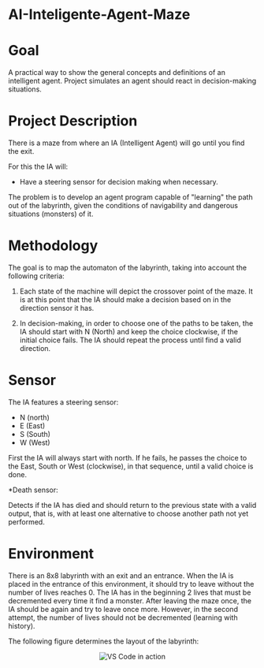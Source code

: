 # AI-Inteligente-Agent-Maze

# Goal

A practical way to show the general concepts and definitions of an intelligent agent. Project simulates an agent should react in decision-making situations.


# Project Description

There is a maze from where an IA (Intelligent Agent) will go until you find the exit. 

For this the IA will:
* Have a steering sensor for decision making when necessary.

The problem is to develop an agent program capable of "learning" the path out of the labyrinth, given the conditions of navigability and dangerous situations (monsters) of it.

# Methodology

The goal is to map the automaton of the labyrinth, taking into account the following criteria:

1. Each state of the machine will depict the crossover point of the maze. It is at this point that the IA should make a decision based on in the direction sensor it has.

2. In decision-making, in order to choose one of the paths to be taken, the IA should start with N (North) and keep the choice clockwise, if the initial choice fails. The IA should repeat the process until find a valid direction.

# Sensor
The IA features a steering sensor:
* N (north)
* E (East)
* S (South)
* W (West)

First the IA will always start with north. If he fails, he passes the choice to the East, South or West (clockwise), in that sequence, until a valid choice is done.

*Death sensor:

Detects if the IA has died and should return to the previous state with a valid output, that is, with at least one alternative to choose another path not yet performed.

# Environment

There is an 8x8 labyrinth with an exit and an entrance. 
When the IA is placed in the entrance of this environment, it should try to leave without the number of lives reaches 0.
The IA has in the beginning 2 lives that must be decremented every time it find a monster.
After leaving the maze once, the IA should be again and try to leave once more. However, in the second attempt, the number of lives
should not be decremented (learning with history).

The following figure determines the layout of the labyrinth:


<p align="center">
  <img alt="VS Code in action" src="https://github.com/Caio-Sousa/AI-Inteligente-Agent-Maze/blob/master/Labyrithn-8x8.png?raw=true">
</p>
























